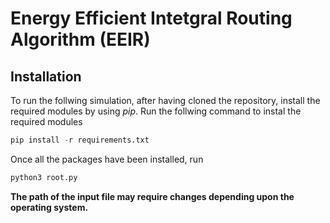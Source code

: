 # Energy Efficient Intetgral Routing Algorithm (EEIR)

## Installation
To run the follwing simulation, after having cloned the repository, install the required modules by using *pip*. Run the follwing command to instal the required modules
```python
pip install -r requirements.txt
```
Once all the packages have been installed, run 
```python
python3 root.py
```
**The path of the input file may require changes depending upon the operating system.**
